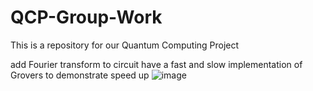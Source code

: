 # QCP-Group-Work
This is a repository for our Quantum Computing Project 


add Fourier transform to circuit
have a fast and slow implementation of Grovers to demonstrate speed up
![image](https://github.com/user-attachments/assets/13c08a38-d295-4e2b-a1a6-b35beee86649)
